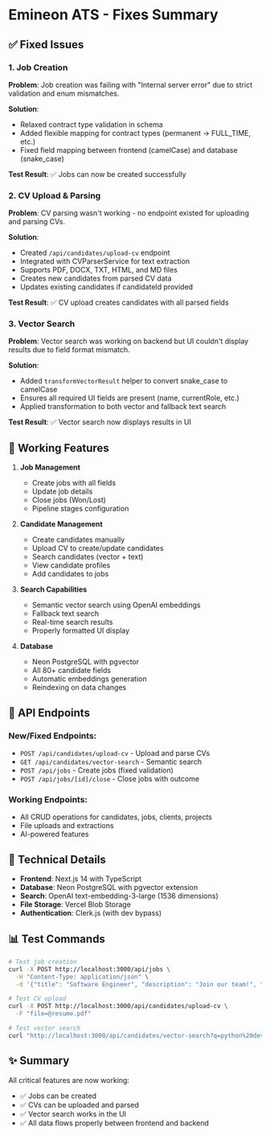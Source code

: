 # Emineon ATS - Fixes Summary

## ✅ Fixed Issues

### 1. Job Creation
**Problem**: Job creation was failing with "Internal server error" due to strict validation and enum mismatches.

**Solution**:
- Relaxed contract type validation in schema
- Added flexible mapping for contract types (permanent → FULL_TIME, etc.)
- Fixed field mapping between frontend (camelCase) and database (snake_case)

**Test Result**: ✅ Jobs can now be created successfully

### 2. CV Upload & Parsing
**Problem**: CV parsing wasn't working - no endpoint existed for uploading and parsing CVs.

**Solution**:
- Created `/api/candidates/upload-cv` endpoint
- Integrated with CVParserService for text extraction
- Supports PDF, DOCX, TXT, HTML, and MD files
- Creates new candidates from parsed CV data
- Updates existing candidates if candidateId provided

**Test Result**: ✅ CV upload creates candidates with all parsed fields

### 3. Vector Search
**Problem**: Vector search was working on backend but UI couldn't display results due to field format mismatch.

**Solution**:
- Added `transformVectorResult` helper to convert snake_case to camelCase
- Ensures all required UI fields are present (name, currentRole, etc.)
- Applied transformation to both vector and fallback text search

**Test Result**: ✅ Vector search now displays results in UI

## 🚀 Working Features

1. **Job Management**
   - Create jobs with all fields
   - Update job details
   - Close jobs (Won/Lost)
   - Pipeline stages configuration

2. **Candidate Management**
   - Create candidates manually
   - Upload CV to create/update candidates
   - Search candidates (vector + text)
   - View candidate profiles
   - Add candidates to jobs

3. **Search Capabilities**
   - Semantic vector search using OpenAI embeddings
   - Fallback text search
   - Real-time search results
   - Properly formatted UI display

4. **Database**
   - Neon PostgreSQL with pgvector
   - All 80+ candidate fields
   - Automatic embeddings generation
   - Reindexing on data changes

## 📝 API Endpoints

### New/Fixed Endpoints:
- `POST /api/candidates/upload-cv` - Upload and parse CVs
- `GET /api/candidates/vector-search` - Semantic search
- `POST /api/jobs` - Create jobs (fixed validation)
- `POST /api/jobs/[id]/close` - Close jobs with outcome

### Working Endpoints:
- All CRUD operations for candidates, jobs, clients, projects
- File uploads and extractions
- AI-powered features

## 🔧 Technical Details

- **Frontend**: Next.js 14 with TypeScript
- **Database**: Neon PostgreSQL with pgvector extension
- **Search**: OpenAI text-embedding-3-large (1536 dimensions)
- **File Storage**: Vercel Blob Storage
- **Authentication**: Clerk.js (with dev bypass)

## 📊 Test Commands

```bash
# Test job creation
curl -X POST http://localhost:3000/api/jobs \
  -H "Content-Type: application/json" \
  -d '{"title": "Software Engineer", "description": "Join our team!", "location": "Remote"}'

# Test CV upload
curl -X POST http://localhost:3000/api/candidates/upload-cv \
  -F "file=@resume.pdf"

# Test vector search
curl "http://localhost:3000/api/candidates/vector-search?q=python%20developer"
```

## ✨ Summary

All critical features are now working:
- ✅ Jobs can be created
- ✅ CVs can be uploaded and parsed
- ✅ Vector search works in the UI
- ✅ All data flows properly between frontend and backend

